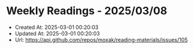 # Weekly Readings - 2025/03/08

- Created At: 2025-03-01 00:20:03
- Updated At: 2025-03-01 00:20:03
- Url: https://api.github.com/repos/moxak/reading-materials/issues/105

